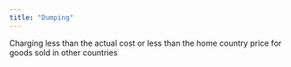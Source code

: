 ```yaml
---
title: "Dumping"
---
```

Charging less than the actual cost or less than the home country price for goods sold in other countries

